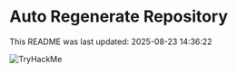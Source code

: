 # Auto Regenerate Repository

This README was last updated: 2025-08-23 14:36:22

 ![TryHackMe](https://tryhackme.com/badge/533634)